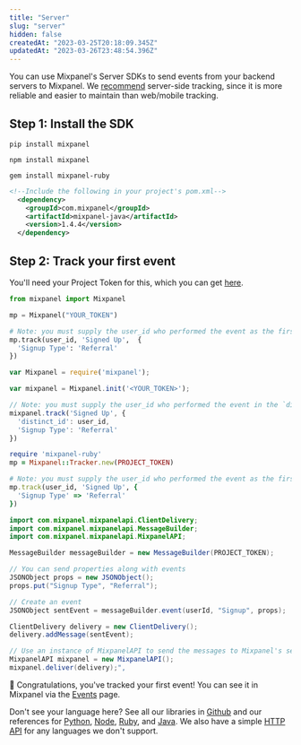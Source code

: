 ```yaml
---
title: "Server"
slug: "server"
hidden: false
createdAt: "2023-03-25T20:18:09.345Z"
updatedAt: "2023-03-26T23:48:54.396Z"
---
```

You can use Mixpanel's Server SDKs to send events from your backend servers to Mixpanel. We [recommend](doc:plan-your-implementation#need-to-start-tracking-product-data) server-side tracking, since it is more reliable and easier to maintain than web/mobile tracking.

## Step 1: Install the SDK
```shell Python
pip install mixpanel
```
```shell Node.js
npm install mixpanel
```
```shell Ruby
gem install mixpanel-ruby
```
```xml Java
<!--Include the following in your project's pom.xml-->
  <dependency>
    <groupId>com.mixpanel</groupId>
    <artifactId>mixpanel-java</artifactId>
    <version>1.4.4</version>
  </dependency>
```

## Step 2: Track your first event

You'll need your Project Token for this, which you can get [here](mixpanel.com/settings/project).
```python Python
from mixpanel import Mixpanel

mp = Mixpanel("YOUR_TOKEN")

# Note: you must supply the user_id who performed the event as the first parameter.
mp.track(user_id, 'Signed Up',  {
  'Signup Type': 'Referral'
})
```
```javascript Node.js
var Mixpanel = require('mixpanel');

var mixpanel = Mixpanel.init('<YOUR_TOKEN>');

// Note: you must supply the user_id who performed the event in the `distinct_id` field
mixpanel.track('Signed Up', {
  'distinct_id': user_id,
  'Signup Type': 'Referral'
})
```
```ruby Ruby
require 'mixpanel-ruby'
mp = Mixpanel::Tracker.new(PROJECT_TOKEN)

# Note: you must supply the user_id who performed the event as the first parameter
mp.track(user_id, 'Signed Up', {
  'Signup Type' => 'Referral'
})
```
```java Java
import com.mixpanel.mixpanelapi.ClientDelivery;
import com.mixpanel.mixpanelapi.MessageBuilder;
import com.mixpanel.mixpanelapi.MixpanelAPI;

MessageBuilder messageBuilder = new MessageBuilder(PROJECT_TOKEN);

// You can send properties along with events
JSONObject props = new JSONObject();
props.put("Signup Type", "Referral");

// Create an event
JSONObject sentEvent = messageBuilder.event(userId, "Signup", props);

ClientDelivery delivery = new ClientDelivery();
delivery.addMessage(sentEvent);

// Use an instance of MixpanelAPI to send the messages to Mixpanel's servers.
MixpanelAPI mixpanel = new MixpanelAPI();
mixpanel.deliver(delivery);",
```

🎉 Congratulations, you've tracked your first event! You can see it in Mixpanel via the [Events](mixpanel.com/report/events) page. 

Don't see your language here? See all our libraries in [Github](https://www.github.com/mixpanel) and our references for [Python](doc:python), [Node](doc:nodejs), [Ruby](doc:ruby), and [Java](doc:java). We also have a simple [HTTP API](doc:cloud-ingestion) for any languages we don't support.
